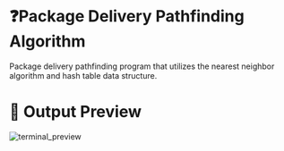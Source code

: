 # ❓Package Delivery Pathfinding Algorithm
Package delivery pathfinding program that utilizes the nearest neighbor algorithm and hash table data structure.

# 🔎 Output Preview
![terminal_preview](https://github.com/drewmarsh/package-delivery-pathfinding-algorithm/assets/78824781/1cff66d0-a264-4724-ac7a-7cbb711fc6bb)

